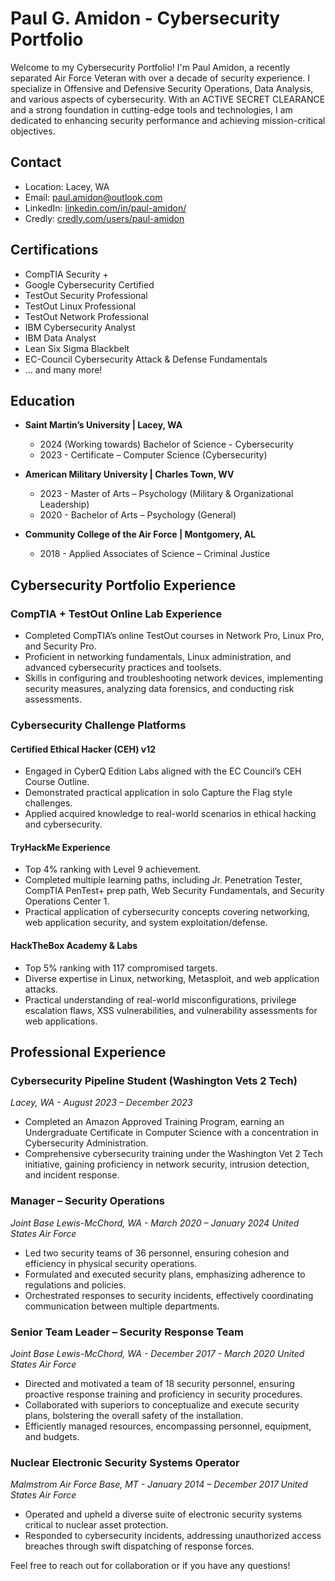 # Paul G. Amidon - Cybersecurity Portfolio

Welcome to my Cybersecurity Portfolio! I'm Paul Amidon, a recently separated Air Force Veteran with over a decade of security experience. I specialize in Offensive and Defensive Security Operations, Data Analysis, and various aspects of cybersecurity. With an ACTIVE SECRET CLEARANCE and a strong foundation in cutting-edge tools and technologies, I am dedicated to enhancing security performance and achieving mission-critical objectives.

## Contact

- Location: Lacey, WA
- Email: [paul.amidon@outlook.com](mailto:paul.amidon@outlook.com)
- LinkedIn: [linkedin.com/in/paul-amidon/](https://www.linkedin.com/in/paul-amidon/)
- Credly: [credly.com/users/paul-amidon](https://www.credly.com/users/paul-amidon)

## Certifications

- CompTIA Security +
- Google Cybersecurity Certified
- TestOut Security Professional
- TestOut Linux Professional
- TestOut Network Professional
- IBM Cybersecurity Analyst
- IBM Data Analyst
- Lean Six Sigma Blackbelt
- EC-Council Cybersecurity Attack & Defense Fundamentals
- ... and many more!

## Education

- **Saint Martin’s University | Lacey, WA**
  - 2024 (Working towards) Bachelor of Science - Cybersecurity
  - 2023 - Certificate – Computer Science (Cybersecurity)

- **American Military University | Charles Town, WV**
  - 2023 - Master of Arts – Psychology (Military & Organizational Leadership)
  - 2020 - Bachelor of Arts – Psychology (General)

- **Community College of the Air Force | Montgomery, AL**
  - 2018 - Applied Associates of Science – Criminal Justice

## Cybersecurity Portfolio Experience

### CompTIA + TestOut Online Lab Experience

- Completed CompTIA’s online TestOut courses in Network Pro, Linux Pro, and Security Pro.
- Proficient in networking fundamentals, Linux administration, and advanced cybersecurity practices and toolsets.
- Skills in configuring and troubleshooting network devices, implementing security measures, analyzing data forensics, and conducting risk assessments.

### Cybersecurity Challenge Platforms

#### Certified Ethical Hacker (CEH) v12

- Engaged in CyberQ Edition Labs aligned with the EC Council’s CEH Course Outline.
- Demonstrated practical application in solo Capture the Flag style challenges.
- Applied acquired knowledge to real-world scenarios in ethical hacking and cybersecurity.

#### TryHackMe Experience

- Top 4% ranking with Level 9 achievement.
- Completed multiple learning paths, including Jr. Penetration Tester, CompTIA PenTest+ prep path, Web Security Fundamentals, and Security Operations Center 1.
- Practical application of cybersecurity concepts covering networking, web application security, and system exploitation/defense.

#### HackTheBox Academy & Labs

- Top 5% ranking with 117 compromised targets.
- Diverse expertise in Linux, networking, Metasploit, and web application attacks.
- Practical understanding of real-world misconfigurations, privilege escalation flaws, XSS vulnerabilities, and vulnerability assessments for web applications.

## Professional Experience

### Cybersecurity Pipeline Student (Washington Vets 2 Tech)
*Lacey, WA - August 2023 – December 2023*

- Completed an Amazon Approved Training Program, earning an Undergraduate Certificate in Computer Science with a concentration in Cybersecurity Administration.
- Comprehensive cybersecurity training under the Washington Vet 2 Tech initiative, gaining proficiency in network security, intrusion detection, and incident response.

### Manager – Security Operations
*Joint Base Lewis-McChord, WA - March 2020 – January 2024*
*United States Air Force*

- Led two security teams of 36 personnel, ensuring cohesion and efficiency in physical security operations.
- Formulated and executed security plans, emphasizing adherence to regulations and policies.
- Orchestrated responses to security incidents, effectively coordinating communication between multiple departments.

### Senior Team Leader – Security Response Team
*Joint Base Lewis-McChord, WA - December 2017 - March 2020*
*United States Air Force*

- Directed and motivated a team of 18 security personnel, ensuring proactive response training and proficiency in security procedures.
- Collaborated with superiors to conceptualize and execute security plans, bolstering the overall safety of the installation.
- Efficiently managed resources, encompassing personnel, equipment, and budgets.

### Nuclear Electronic Security Systems Operator
*Malmstrom Air Force Base, MT - January 2014 – December 2017*
*United States Air Force*

- Operated and upheld a diverse suite of electronic security systems critical to nuclear asset protection.
- Responded to cybersecurity incidents, addressing unauthorized access breaches through swift dispatching of response forces.

Feel free to reach out for collaboration or if you have any questions!


<!---
pnodima/pnodima is a ✨ special ✨ repository because its `README.md` (this file) appears on your GitHub profile.
You can click the Preview link to take a look at your changes.
--->
